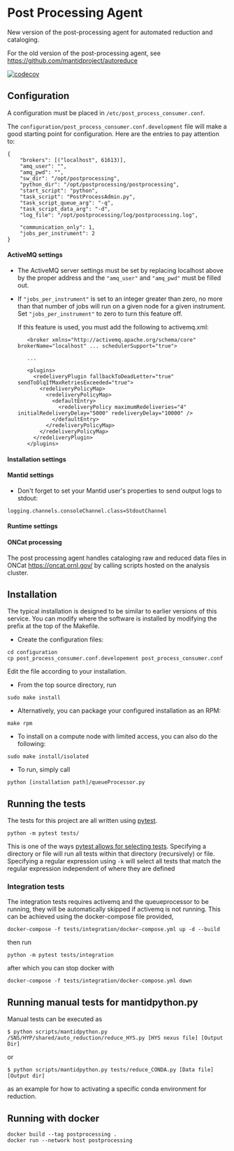 Post Processing Agent
=====================

New version of the post-processing agent for automated reduction and cataloging.

For the old version of the post-processing agent, see https://github.com/mantidproject/autoreduce


[![codecov](https://codecov.io/github/neutrons/post_processing_agent/graph/badge.svg?token=OYoTSnbmEL)](https://codecov.io/github/neutrons/post_processing_agent)

Configuration
-------------
A configuration must be placed in `/etc/post_process_consumer.conf`.

The `configuration/post_process_consumer.conf.development` file will make a good starting
point for configuration. Here are the entries to pay attention to:

    {
        "brokers": [("localhost", 61613)],
        "amq_user": "",
        "amq_pwd": "",
        "sw_dir": "/opt/postprocessing",
        "python_dir": "/opt/postprocessing/postprocessing",
        "start_script": "python",
        "task_script": "PostProcessAdmin.py",
        "task_script_queue_arg": "-q",
        "task_script_data_arg": "-d",
        "log_file": "/opt/postprocessing/log/postprocessing.log",

        "communication_only": 1,
        "jobs_per_instrument": 2
    }

#### ActiveMQ settings

   - The ActiveMQ server settings must be set by replacing localhost above
     by the proper address and the `"amq_user"` and `"amq_pwd"` must be filled out.

   - If `"jobs_per_instrument"` is set to an integer greater than zero, no more than
      that number of jobs will run on a given node for a given instrument.
      Set `"jobs_per_instrument"` to zero to turn this feature off.

      If this feature is used, you must add the following to activemq.xml:

            <broker xmlns="http://activemq.apache.org/schema/core" brokerName="localhost" ... schedulerSupport="true">

            ...

            <plugins>
              <redeliveryPlugin fallbackToDeadLetter="true" sendToDlqIfMaxRetriesExceeded="true">
                <redeliveryPolicyMap>
                  <redeliveryPolicyMap>
                    <defaultEntry>
                      <redeliveryPolicy maximumRedeliveries="4" initialRedeliveryDelay="5000" redeliveryDelay="10000" />
                    </defaultEntry>
                  </redeliveryPolicyMap>
                </redeliveryPolicyMap>
              </redeliveryPlugin>
            </plugins>

#### Installation settings


#### Mantid settings

   - Don't forget to set your Mantid user's properties to send output logs to stdout:

    logging.channels.consoleChannel.class=StdoutChannel

#### Runtime settings

#### ONCat processing

The post processing agent handles cataloging raw and reduced data files in ONCat https://oncat.ornl.gov/ by
calling scripts hosted on the analysis cluster.


Installation
------------
The typical installation is designed to be similar to earlier versions of this service.
You can modify where the software is installed by modifying the prefix at the top of the Makefile.

   - Create the configuration files:

    cd configuration
    cp post_process_consumer.conf.developement post_process_consumer.conf

   Edit the file according to your installation.

   - From the top source directory, run

    sudo make install

   - Alternatively, you can package your configured installation as an RPM:

    make rpm

   - To install on a compute node with limited access, you can also do the following:

    sudo make install/isolated

   - To run, simply call

    python [installation path]/queueProcessor.py


Running the tests
-----------------

The tests for this project are all written using [pytest](https://docs.pytest.org/en/latest>).

    python -m pytest tests/

This is one of the ways [pytest allows for selecting tests](https://docs.pytest.org/en/latest/usage.html#specifying-tests-selecting-tests).
Specifying a directory or file will run all tests within that directory (recursively) or file.
Specifying a regular expression using ``-k`` will select all tests that match the regular expression independent of where they are defined

### Integration tests

The integration tests requires activemq and the queueprocessor to be running, they will be automatically skipped if activemq is not running. This can be achieved using the docker-compose file provided,

    docker-compose -f tests/integration/docker-compose.yml up -d --build

then run

    python -m pytest tests/integration

after which you can stop docker with

    docker-compose -f tests/integration/docker-compose.yml down


Running manual tests for mantidpython.py
----------------------------------------

Manual tests can be executed as

    $ python scripts/mantidpython.py /SNS/HYP/shared/auto_reduction/reduce_HYS.py [HYS nexus file] [Output Dir]

or

    $ python scripts/mantidpython.py tests/reduce_CONDA.py [Data file]  [Output dir]

as an example for how to activating a specific conda environment for reduction.


Running with docker
-------------------

```shell
docker build --tag postprocessing .
docker run --network host postprocessing
```
